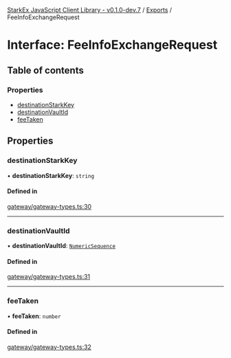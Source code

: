 [StarkEx JavaScript Client Library - v0.1.0-dev.7](../README.md) / [Exports](../modules.md) / FeeInfoExchangeRequest

# Interface: FeeInfoExchangeRequest

## Table of contents

### Properties

- [destinationStarkKey](FeeInfoExchangeRequest.md#destinationstarkkey)
- [destinationVaultId](FeeInfoExchangeRequest.md#destinationvaultid)
- [feeTaken](FeeInfoExchangeRequest.md#feetaken)

## Properties

### destinationStarkKey

• **destinationStarkKey**: `string`

#### Defined in

[gateway/gateway-types.ts:30](https://github.com/starkware-libs/starkex-js/blob/d7a28bb/src/lib/gateway/gateway-types.ts#L30)

---

### destinationVaultId

• **destinationVaultId**: [`NumericSequence`](../modules.md#numericsequence)

#### Defined in

[gateway/gateway-types.ts:31](https://github.com/starkware-libs/starkex-js/blob/d7a28bb/src/lib/gateway/gateway-types.ts#L31)

---

### feeTaken

• **feeTaken**: `number`

#### Defined in

[gateway/gateway-types.ts:32](https://github.com/starkware-libs/starkex-js/blob/d7a28bb/src/lib/gateway/gateway-types.ts#L32)
